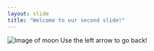 ```yaml
---
layout: slide
title: "Welcome to our second slide!"
---
```

![Image of moon](https://cdn.mos.cms.futurecdn.net/snbrHBRigvvzjxNGuUtcck-1024-80.jpg.webp)
Use the left arrow to go back!

